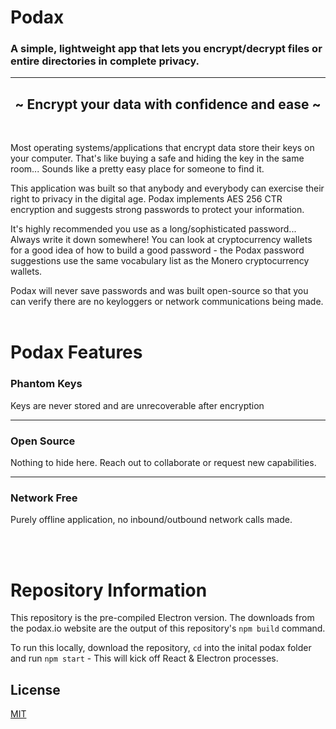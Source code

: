 # Podax
### A simple, lightweight app that lets you encrypt/decrypt files or entire directories in complete privacy.
---
<h2 align="center">~ Encrypt your data with confidence and ease ~</h2>
<br />

Most operating systems/applications that encrypt data store their keys on your computer. That's like buying a safe and hiding the key in the same room... Sounds like a pretty easy place for someone to find it.

This application was built so that anybody and everybody can exercise their right to privacy in the digital age. Podax implements AES 256 CTR encryption and suggests strong passwords to protect your information. 

It's highly recommended you use as a long/sophisticated password... Always write it down somewhere! You can look at cryptocurrency wallets for a good idea of how to build a good password - the Podax password suggestions use the same vocabulary list as the Monero cryptocurrency wallets.

Podax will never save passwords and was built open-source so that you can verify there are no keyloggers or network communications being made. 
<br />
<br />

# Podax Features
### Phantom Keys
Keys are never stored and are unrecoverable after encryption

---

### Open Source
Nothing to hide here. Reach out to collaborate or request new capabilities.

---

### Network Free
Purely offline application, no inbound/outbound network calls made.

<br />
<br />


# Repository Information
This repository is the pre-compiled Electron version. The downloads from the podax.io website are the output of this repository's ```npm build``` command.

To run this locally, download the repository, ```cd``` into the inital podax folder and run ```npm start``` - This will kick off React & Electron processes.

## License
[MIT](https://choosealicense.com/licenses/mit/)
